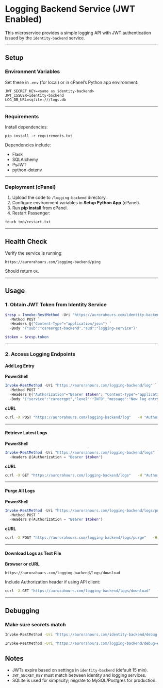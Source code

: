 
# Logging Backend Service (JWT Enabled)

This microservice provides a simple logging API with JWT authentication issued by the `identity-backend` service.

---

## Setup

### Environment Variables
Set these in `.env` (for local) or in cPanel’s Python app environment:

```
JWT_SECRET_KEY=<same as identity-backend>
JWT_ISSUER=identity-backend
LOG_DB_URL=sqlite:///logs.db
```

---

### Requirements

Install dependencies:
```
pip install -r requirements.txt
```

Dependencies include:
- Flask
- SQLAlchemy
- PyJWT
- python-dotenv

---

### Deployment (cPanel)

1. Upload the code to `/logging-backend` directory.
2. Configure environment variables in **Setup Python App** (cPanel).
3. Run **pip install** from cPanel.
4. Restart Passenger:

```
touch tmp/restart.txt
```

---

## Health Check

Verify the service is running:

```
https://aurorahours.com/logging-backend/ping
```

Should return `OK`.

---

## Usage

### 1. Obtain JWT Token from Identity Service

```powershell
$resp = Invoke-RestMethod -Uri "https://aurorahours.com/identity-backend/token" `
  -Method POST `
  -Headers @{"Content-Type"="application/json"} `
  -Body '{"sub":"careergpt-backend","aud":"logging-service"}'

$token = $resp.token
```

---

### 2. Access Logging Endpoints

#### **Add Log Entry**

**PowerShell**
```powershell
Invoke-RestMethod -Uri "https://aurorahours.com/logging-backend/log" `
  -Method POST `
  -Headers @{"Authorization"="Bearer $token"; "Content-Type"="application/json"} `
  -Body '{"service":"careergpt","level":"INFO","message":"New log entry from PS","context":{"user":"test123"}}'
```

**cURL**
```bash
curl -X POST "https://aurorahours.com/logging-backend/log"   -H "Authorization: Bearer $token"   -H "Content-Type: application/json"   -d '{"service":"careergpt","level":"INFO","message":"New log entry from curl","context":{"user":"test123"}}'
```

---

#### **Retrieve Latest Logs**

**PowerShell**
```powershell
Invoke-RestMethod -Uri "https://aurorahours.com/logging-backend/logs" `
  -Headers @{Authorization = "Bearer $token"}
```

**cURL**
```bash
curl -X GET "https://aurorahours.com/logging-backend/logs"   -H "Authorization: Bearer $token"
```

---

#### **Purge All Logs**

**PowerShell**
```powershell
Invoke-RestMethod -Uri "https://aurorahours.com/logging-backend/logs/purge" `
  -Method POST `
  -Headers @{Authorization = "Bearer $token"}
```

**cURL**
```bash
curl -X POST "https://aurorahours.com/logging-backend/logs/purge"   -H "Authorization: Bearer $token"
```

---

#### **Download Logs as Text File**

**Browser or cURL**
```
https://aurorahours.com/logging-backend/logs/download
```

Include Authorization header if using API client:

```bash
curl -X GET "https://aurorahours.com/logging-backend/logs/download"   -H "Authorization: Bearer $token" -o logs.txt
```

---

## Debugging 

### Make sure secrets match

```bash
Invoke-RestMethod -Uri "https://aurorahours.com/identity-backend/debug-env"
```

```bash
Invoke-RestMethod -Uri "https://aurorahours.com/logging-backend/debug-env"
```
## Notes

- JWTs expire based on settings in `identity-backend` (default 15 min).
- `JWT_SECRET_KEY` must match between identity and logging services.
- SQLite is used for simplicity; migrate to MySQL/Postgres for production.
